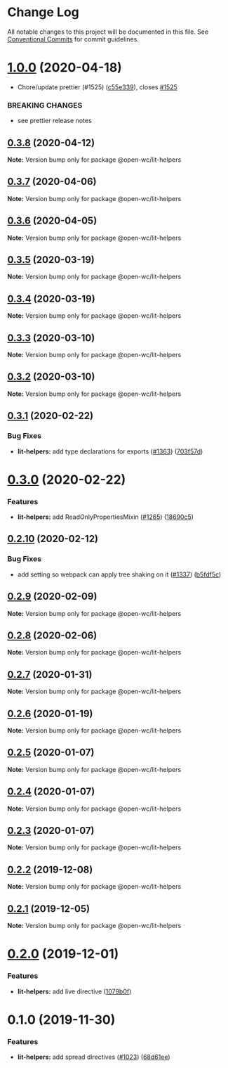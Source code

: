 # Change Log

All notable changes to this project will be documented in this file.
See [Conventional Commits](https://conventionalcommits.org) for commit guidelines.

# [1.0.0](https://github.com/open-wc/open-wc/compare/@open-wc/lit-helpers@0.3.8...@open-wc/lit-helpers@1.0.0) (2020-04-18)


* Chore/update prettier (#1525) ([c55e339](https://github.com/open-wc/open-wc/commit/c55e339343154aefa6665837de1b6ae013f7fe5a)), closes [#1525](https://github.com/open-wc/open-wc/issues/1525)


### BREAKING CHANGES

* see prettier release notes





## [0.3.8](https://github.com/open-wc/open-wc/compare/@open-wc/lit-helpers@0.3.7...@open-wc/lit-helpers@0.3.8) (2020-04-12)

**Note:** Version bump only for package @open-wc/lit-helpers





## [0.3.7](https://github.com/open-wc/open-wc/compare/@open-wc/lit-helpers@0.3.6...@open-wc/lit-helpers@0.3.7) (2020-04-06)

**Note:** Version bump only for package @open-wc/lit-helpers





## [0.3.6](https://github.com/open-wc/open-wc/compare/@open-wc/lit-helpers@0.3.5...@open-wc/lit-helpers@0.3.6) (2020-04-05)

**Note:** Version bump only for package @open-wc/lit-helpers





## [0.3.5](https://github.com/open-wc/open-wc/compare/@open-wc/lit-helpers@0.3.4...@open-wc/lit-helpers@0.3.5) (2020-03-19)

**Note:** Version bump only for package @open-wc/lit-helpers





## [0.3.4](https://github.com/open-wc/open-wc/compare/@open-wc/lit-helpers@0.3.3...@open-wc/lit-helpers@0.3.4) (2020-03-19)

**Note:** Version bump only for package @open-wc/lit-helpers





## [0.3.3](https://github.com/open-wc/open-wc/compare/@open-wc/lit-helpers@0.3.2...@open-wc/lit-helpers@0.3.3) (2020-03-10)

**Note:** Version bump only for package @open-wc/lit-helpers





## [0.3.2](https://github.com/open-wc/open-wc/compare/@open-wc/lit-helpers@0.3.1...@open-wc/lit-helpers@0.3.2) (2020-03-10)

**Note:** Version bump only for package @open-wc/lit-helpers





## [0.3.1](https://github.com/open-wc/open-wc/compare/@open-wc/lit-helpers@0.3.0...@open-wc/lit-helpers@0.3.1) (2020-02-22)


### Bug Fixes

* **lit-helpers:** add type declarations for exports ([#1363](https://github.com/open-wc/open-wc/issues/1363)) ([703f57d](https://github.com/open-wc/open-wc/commit/703f57d655f6c8016f891731ec2c22abff73d455))





# [0.3.0](https://github.com/open-wc/open-wc/compare/@open-wc/lit-helpers@0.2.10...@open-wc/lit-helpers@0.3.0) (2020-02-22)


### Features

* **lit-helpers:** add ReadOnlyPropertiesMixin ([#1265](https://github.com/open-wc/open-wc/issues/1265)) ([18690c5](https://github.com/open-wc/open-wc/commit/18690c59acb86885da0546e80d12b4f8b1b3422e))





## [0.2.10](https://github.com/open-wc/open-wc/compare/@open-wc/lit-helpers@0.2.9...@open-wc/lit-helpers@0.2.10) (2020-02-12)


### Bug Fixes

* add setting so webpack can apply tree shaking on it ([#1337](https://github.com/open-wc/open-wc/issues/1337)) ([b5fdf5c](https://github.com/open-wc/open-wc/commit/b5fdf5c2f124913ffd07b97dbbb666661e4ef480))





## [0.2.9](https://github.com/open-wc/open-wc/compare/@open-wc/lit-helpers@0.2.8...@open-wc/lit-helpers@0.2.9) (2020-02-09)

**Note:** Version bump only for package @open-wc/lit-helpers





## [0.2.8](https://github.com/open-wc/open-wc/compare/@open-wc/lit-helpers@0.2.7...@open-wc/lit-helpers@0.2.8) (2020-02-06)

**Note:** Version bump only for package @open-wc/lit-helpers





## [0.2.7](https://github.com/open-wc/open-wc/compare/@open-wc/lit-helpers@0.2.6...@open-wc/lit-helpers@0.2.7) (2020-01-31)

**Note:** Version bump only for package @open-wc/lit-helpers





## [0.2.6](https://github.com/open-wc/open-wc/compare/@open-wc/lit-helpers@0.2.5...@open-wc/lit-helpers@0.2.6) (2020-01-19)

**Note:** Version bump only for package @open-wc/lit-helpers





## [0.2.5](https://github.com/open-wc/open-wc/compare/@open-wc/lit-helpers@0.2.4...@open-wc/lit-helpers@0.2.5) (2020-01-07)

**Note:** Version bump only for package @open-wc/lit-helpers





## [0.2.4](https://github.com/open-wc/open-wc/compare/@open-wc/lit-helpers@0.2.3...@open-wc/lit-helpers@0.2.4) (2020-01-07)

**Note:** Version bump only for package @open-wc/lit-helpers





## [0.2.3](https://github.com/open-wc/open-wc/compare/@open-wc/lit-helpers@0.2.2...@open-wc/lit-helpers@0.2.3) (2020-01-07)

**Note:** Version bump only for package @open-wc/lit-helpers





## [0.2.2](https://github.com/open-wc/open-wc/compare/@open-wc/lit-helpers@0.2.1...@open-wc/lit-helpers@0.2.2) (2019-12-08)

**Note:** Version bump only for package @open-wc/lit-helpers





## [0.2.1](https://github.com/open-wc/open-wc/compare/@open-wc/lit-helpers@0.2.0...@open-wc/lit-helpers@0.2.1) (2019-12-05)

**Note:** Version bump only for package @open-wc/lit-helpers





# [0.2.0](https://github.com/open-wc/open-wc/compare/@open-wc/lit-helpers@0.1.0...@open-wc/lit-helpers@0.2.0) (2019-12-01)


### Features

* **lit-helpers:** add live directive ([1079b0f](https://github.com/open-wc/open-wc/commit/1079b0f3c30a9ca20d9e166e54c2b4a273867db1))





# 0.1.0 (2019-11-30)


### Features

* **lit-helpers:** add spread directives ([#1023](https://github.com/open-wc/open-wc/issues/1023)) ([68d61ee](https://github.com/open-wc/open-wc/commit/68d61eeb5b187430f3c94369272b42cebd0f3df1))
